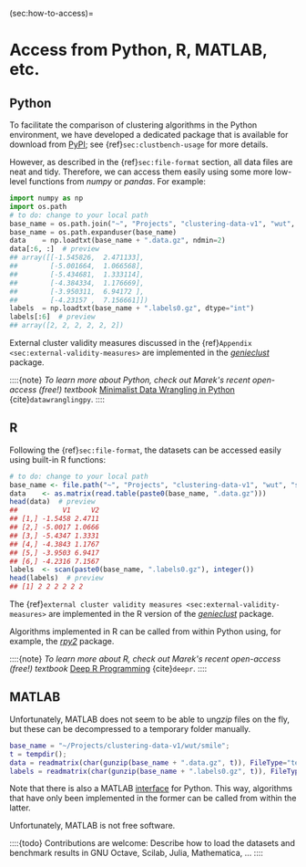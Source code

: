 



(sec:how-to-access)=
# Access from Python, R, MATLAB, etc.


## Python

To facilitate the comparison of clustering algorithms in the
Python environment, we have developed a dedicated package
that is available for download from
[PyPI](https://pypi.org/project/clustering-benchmarks/);
see {ref}`sec:clustbench-usage` for more details.

However, as described in the {ref}`sec:file-format` section,
all data files are neat and tidy. Therefore, we can access them
easily using some more low-level functions from *numpy*
or *pandas*. For example:



```python
import numpy as np
import os.path
# to do: change to your local path
base_name = os.path.join("~", "Projects", "clustering-data-v1", "wut", "smile")
base_name = os.path.expanduser(base_name)
data    = np.loadtxt(base_name + ".data.gz", ndmin=2)
data[:6, :]  # preview
## array([[-1.545826,  2.471133],
##        [-5.001664,  1.066568],
##        [-5.434681,  1.333114],
##        [-4.384334,  1.176669],
##        [-3.950311,  6.94172 ],
##        [-4.23157 ,  7.156661]])
labels  = np.loadtxt(base_name + ".labels0.gz", dtype="int")
labels[:6]  # preview
## array([2, 2, 2, 2, 2, 2])
```


External cluster validity measures
discussed in the {ref}`Appendix <sec:external-validity-measures>`
are implemented in the [*genieclust*](https://genieclust.gagolewski.com)
package.


::::{note}
*To learn more about Python,
check out Marek's recent open-access (free!) textbook*
[Minimalist Data Wrangling in Python](https://datawranglingpy.gagolewski.com/)
{cite}`datawranglingpy`.
::::



## R

Following the {ref}`sec:file-format`,
the datasets can be accessed easily using built-in R functions:



```r
# to do: change to your local path
base_name <- file.path("~", "Projects", "clustering-data-v1", "wut", "smile")
data    <- as.matrix(read.table(paste0(base_name, ".data.gz")))
head(data)  # preview
##           V1     V2
## [1,] -1.5458 2.4711
## [2,] -5.0017 1.0666
## [3,] -5.4347 1.3331
## [4,] -4.3843 1.1767
## [5,] -3.9503 6.9417
## [6,] -4.2316 7.1567
labels  <- scan(paste0(base_name, ".labels0.gz"), integer())
head(labels)  # preview
## [1] 2 2 2 2 2 2
```



The {ref}`external cluster validity measures <sec:external-validity-measures>`
are implemented in the R version of the
[*genieclust*](https://genieclust.gagolewski.com) package.


Algorithms implemented in R
can be called from within Python
using, for example, the [*rpy2*](https://pypi.org/project/rpy2/) package.


::::{note}
*To learn more about R,
check out Marek's recent open-access (free!) textbook*
[Deep R Programming](https://deepr.gagolewski.com/)
{cite}`deepr`.
::::




## MATLAB

Unfortunately, MATLAB does not seem to be able to un*gzip* files
on the fly, but these can be decompressed to a temporary folder
manually.


```matlab
base_name = "~/Projects/clustering-data-v1/wut/smile";
t = tempdir();
data = readmatrix(char(gunzip(base_name + ".data.gz", t)), FileType="text");
labels = readmatrix(char(gunzip(base_name + ".labels0.gz", t)), FileType="text");
```

Note that there is also a MATLAB
[interface](https://au.mathworks.com/products/matlab/matlab-and-python.html)
for Python. This way, algorithms that  have only been implemented in the
former can be called from within the latter.

Unfortunately, MATLAB is not free software.



::::{todo}
Contributions are welcome: Describe how to load
the datasets and benchmark results
in GNU Octave, Scilab, Julia, Mathematica, ...
::::
